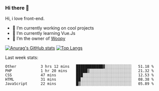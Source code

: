 ### Hi there 👋

<!--
**Alexis-Elaxis/Alexis-Elaxis** is a ✨ _special_ ✨ repository because its `README.md` (this file) appears on your GitHub profile.-->

Hi, i love front-end.

- 🔭 I’m currently working on cool projects
- 🌱 I’m currently learning Vue.Js
- 👯 I’m the owner of [Woopy](https://github.com/Alexis-Elaxis/Woopy)
<!-- - 🤔 I’m looking for help with ...
- 💬 Ask me about ...
- 📫 How to reach me: ...
- 😄 Pronouns: ...
- ⚡ Fun fact: I have a Youtube Channel (AlexSki)-->

[![Anurag's GitHub stats](https://github-readme-stats.vercel.app/api?username=Alexis-Elaxis&theme=tokyonight&count_private=true&show_icons=true)](https://github.com/anuraghazra/github-readme-stats)
[![Top Langs](https://github-readme-stats.vercel.app/api/top-langs/?username=Alexis-Elaxis&layout=compact&theme=tokyonight&count_private=true&show_icons=true)](https://github.com/anuraghazra/github-readme-stats)

Last week stats:
<!--START_SECTION:waka-->

```text
Other           3 hrs 12 mins   ████████████▓░░░░░░░░░░░░   51.18 %
PHP             1 hr 20 mins    █████▒░░░░░░░░░░░░░░░░░░░   21.32 %
CSS             47 mins         ███░░░░░░░░░░░░░░░░░░░░░░   12.53 %
HTML            31 mins         ██░░░░░░░░░░░░░░░░░░░░░░░   08.38 %
JavaScript      22 mins         █▒░░░░░░░░░░░░░░░░░░░░░░░   05.89 %
```

<!--END_SECTION:waka-->
